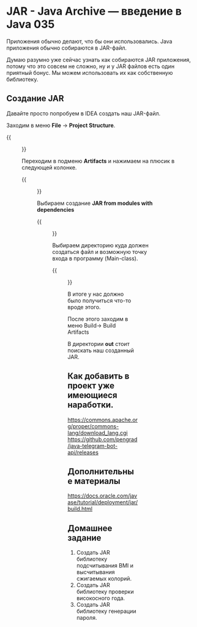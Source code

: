 # JAR - Java Archive — введение в Java 035

Приложения обычно делают, что бы они использовались. Java приложения обычно собираются в JAR-файл.

Думаю разумно уже сейчас узнать как собираются JAR приложения, потому что это совсем не сложно, ну и у JAR файлов есть один приятный бонус. Мы можем использовать их как собственную библиотеку.

## Создание JAR

Давайте просто попробуем в IDEA создать наш JAR-файл.

Заходим в меню **File** -> **Project Structure**.

 {{<figure src="/img/res/java/34/instruction-01.png" title="Создание JAR, первый шаг" alt="Создание JAR, первый шаг" >}}

Переходим в подменю **Artifacts** и нажимаем на плюсик в следующей колонке.

 {{<figure src="/img/res/java/34/instruction-02.png" title="Создание JAR, второй шаг" alt="Создание JAR, второй шаг" >}}

Выбираем создание **JAR from modules with dependencies**

 {{<figure src="/img/res/java/34/instruction-03.png" title="Создание JAR, третий шаг" alt="Создание JAR, третий шаг" >}}
 
Выбираем директорию куда должен создаться файл и возможную точку входа в программу (Main-class).

 {{<figure src="/img/res/java/34/instruction-04.png" title="Создание JAR, четвёртый шаг" alt="Создание JAR, четвёртый шаг" >}}
 
В итоге у нас должно было получиться что-то вроде этого.

После этого заходим в меню Build-> Build Artifacts

В директории **out** стоит поискать наш созданный JAR.

## Как добавить в проект уже имеющиеся наработки. 

https://commons.apache.org/proper/commons-lang/download_lang.cgi
https://github.com/pengrad/java-telegram-bot-api/releases


## Дополнительные материалы

https://docs.oracle.com/javase/tutorial/deployment/jar/build.html

## Домашнее задание

1. Создать JAR библиотеку подсчитывания BMI и высчитывания сжигаемых колорий.
2. Создать JAR библиотеку проверки високосного года.
3. Создать JAR библиотеку генерации пароля.
